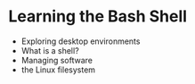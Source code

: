 # Learning the Bash Shell
* Exploring desktop environments
* What is a shell?
* Managing software
* the Linux filesystem
